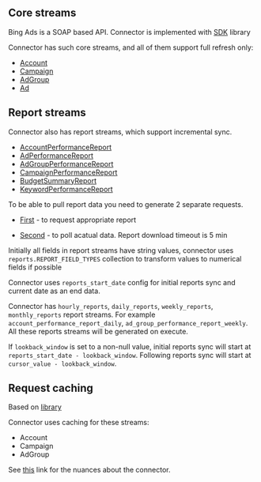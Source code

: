 ## Core streams

Bing Ads is a SOAP based API. Connector is implemented with
[SDK](https://github.com/BingAds/BingAds-Python-SDK) library

Connector has such core streams, and all of them support full refresh only:

- [Account](https://docs.microsoft.com/en-us/advertising/customer-management-service/advertiseraccount?view=bingads-13)
- [Campaign](https://docs.microsoft.com/en-us/advertising/campaign-management-service/campaign?view=bingads-13)
- [AdGroup](https://docs.microsoft.com/en-us/advertising/campaign-management-service/getadgroupsbycampaignid?view=bingads-13)
- [Ad](https://docs.microsoft.com/en-us/advertising/campaign-management-service/getadsbyadgroupid?view=bingads-13)

## Report streams

Connector also has report streams, which support incremental sync.

- [AccountPerformanceReport](https://docs.microsoft.com/en-us/advertising/reporting-service/accountperformancereportrequest?view=bingads-13)
- [AdPerformanceReport](https://docs.microsoft.com/en-us/advertising/reporting-service/adperformancereportrequest?view=bingads-13)
- [AdGroupPerformanceReport](https://docs.microsoft.com/en-us/advertising/reporting-service/adgroupperformancereportrequest?view=bingads-13)
- [CampaignPerformanceReport](https://docs.microsoft.com/en-us/advertising/reporting-service/campaignperformancereportrequest?view=bingads-13)
- [BudgetSummaryReport](https://docs.microsoft.com/en-us/advertising/reporting-service/budgetsummaryreportrequest?view=bingads-13)
- [KeywordPerformanceReport](https://docs.microsoft.com/en-us/advertising/reporting-service/keywordperformancereportrequest?view=bingads-13)

To be able to pull report data you need to generate 2 separate requests.

- [First](https://docs.microsoft.com/en-us/advertising/reporting-service/submitgeneratereport?view=bingads-13) -
  to request appropriate report

- [Second](https://docs.microsoft.com/en-us/advertising/reporting-service/pollgeneratereport?view=bingads-13) -
  to poll acatual data. Report download timeout is 5 min

Initially all fields in report streams have string values, connector uses
`reports.REPORT_FIELD_TYPES` collection to transform values to numerical fields if possible

Connector uses `reports_start_date` config for initial reports sync and current date as an end data.

Connector has `hourly_reports`, `daily_reports`, `weekly_reports`, `monthly_reports` report streams.
For example `account_performance_report_daily`, `ad_group_performance_report_weekly`. All these
reports streams will be generated on execute.

If `lookback_window` is set to a non-null value, initial reports sync will start at
`reports_start_date - lookback_window`. Following reports sync will start at
`cursor_value - lookback_window`.

## Request caching

Based on [library](https://vcrpy.readthedocs.io/en/latest/)

Connector uses caching for these streams:

- Account
- Campaign
- AdGroup

See [this](https://docs.airbyte.io/integrations/sources/bing-ads) link for the nuances about the
connector.
